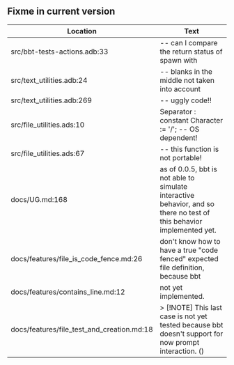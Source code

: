 Fixme in current version
------------------------

Location | Text
---------|-----
src/bbt-tests-actions.adb:33|   --  can I compare the return status of spawn with
src/text_utilities.adb:24|   --  blanks in the middle not taken into account
src/text_utilities.adb:269|      --  uggly code!!
src/file_utilities.ads:10|   Separator : constant Character := '/'; --  OS dependent!
src/file_utilities.ads:67|   --  this function is not portable!
docs/UG.md:168| as of 0.0.5, bbt is not able to simulate interactive behavior, and so there no test of this behavior implemented yet.
docs/features/file_is_code_fence.md:26| don't know how to have a true "code fenced" expected file definition, because bbt 
docs/features/contains_line.md:12| not yet implemented.
docs/features/file_test_and_creation.md:18|> [!NOTE] This last case is not yet tested because bbt doesn't support for now prompt interaction. ()  
